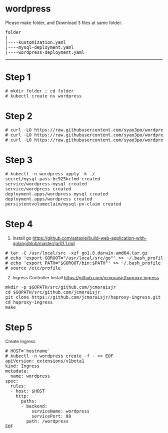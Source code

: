 # wordpress

Please make folder, and Download 3 files at same folder.
<pre>
folder
|
|----kustomization.yaml
|----mysql-deployment.yaml
|----wordpress-deployment.yaml
</pre>
---------

# Step 1
<pre>
# mkdir folder ; cd folder
# kubectl create ns wordpress
</pre>

# Step 2
<pre>
# curl -LO https://raw.githubusercontent.com/syao3po/wordpress/master/kustomization.yaml
# curl -LO https://raw.githubusercontent.com/syao3po/wordpress/master/mysql-deployment.yaml
# curl -LO https://raw.githubusercontent.com/syao3po/wordpress/master/wordpress-deployment.yaml
</pre>
# Step 3
<pre>
# kubectl -n wordpress apply -k ./
secret/mysql-pass-bc925kcfmd created
service/wordpress-mysql created
service/wordpress created
deployment.apps/wordpress-mysql created
deployment.apps/wordpress created
persistentvolumeclaim/mysql-pv-claim created
</pre>

# Step 4
1) Install go
https://github.com/astaxie/build-web-application-with-golang/blob/master/ja/01.1.md

<pre>
# tar -C /usr/local/src -xzf go1.8.darwin-amd64.tar.gz
# echo 'export GOROOT="/usr/local/src/go"' >> ~/.bash_profile
# echo 'export PATH="$GOROOT/bin:$PATH"' >> ~/.bash_profile
# source /etc/profile
</pre>
2) Ingress Controller Install
https://github.com/jcmoraisjr/haproxy-ingress
<pre>
mkdir -p $GOPATH/src/github.com/jcmoraisjr
cd $GOPATH/src/github.com/jcmoraisjr
git clone https://github.com/jcmoraisjr/haproxy-ingress.git
cd haproxy-ingress
make
</pre>

# Step 5

Create Ingress

<pre>
# HOST=`hostname`
# kubectl -n wordpress create -f - << EOF
apiVersion: extensions/v1beta1
kind: Ingress
metadata:
  name: wordpress
spec:
  rules:
  - host: $HOST
    http:
      paths:
      - backend:
          serviceName: wordpress
          servicePort: 80
        path: /wordpress
EOF
</pre>


